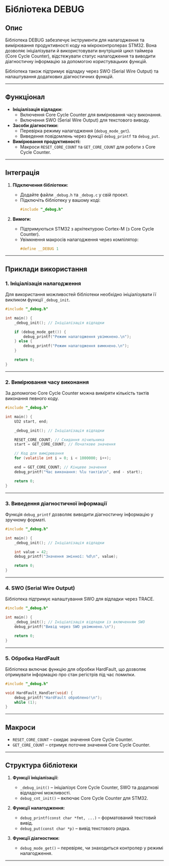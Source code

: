 # Бібліотека DEBUG

## Опис

Бібліотека DEBUG забезпечує інструменти для налагодження та вимірювання продуктивності коду на мікроконтролерах STM32. Вона дозволяє ініціалізувати й використовувати внутрішній цикл таймера (Core Cycle Counter), відстежувати статус налагодження та виводити діагностичну інформацію за допомогою користувацьких функцій.

Бібліотека також підтримує відладку через SWO (Serial Wire Output) та налаштування додаткових діагностичних функцій.

---

## Функціонал

- **Ініціалізація відладки:**
  - Включення Core Cycle Counter для вимірювання часу виконання.
  - Включення SWO (Serial Wire Output) для текстового виводу.
- **Засоби діагностики:**
  - Перевірка режиму налагодження (`debug_mode_get`).
  - Виведення повідомлень через функції `debug_printf` та `debug_put`.
- **Вимірювання продуктивності:**
  - Макроси `RESET_CORE_COUNT` та `GET_CORE_COUNT` для роботи з Core Cycle Counter.

---

## Інтеграція

1. **Підключення бібліотеки:**
   - Додайте файли `_debug.h` та `_debug.c` у свій проєкт.
   - Підключіть бібліотеку у вашому коді:
     ```c
     #include "_debug.h"
     ```

2. **Вимоги:**
   - Підтримуються STM32 з архітектурою Cortex-M (з Core Cycle Counter).
   - Увімкнення макросів налагодження через компілятор:
     ```c
     #define __DEBUG 1
     ```

---

## Приклади використання

### 1. Ініціалізація налагодження

Для використання можливостей бібліотеки необхідно ініціалізувати її викликом функції `_debug_init`.

```c
#include "_debug.h"

int main() {
    _debug_init(); // Ініціалізація відладки

    if (debug_mode_get()) {
        debug_printf("Режим налагодження увімкнено.\n");
    } else {
        debug_printf("Режим налагодження вимкнено.\n");
    }

    return 0;
}
```

---

### 2. Вимірювання часу виконання

За допомогою Core Cycle Counter можна виміряти кількість тактів виконання певного коду.

```c
#include "_debug.h"

int main() {
    U32 start, end;

    _debug_init(); // Ініціалізація відладки

    RESET_CORE_COUNT; // Скидання лічильника
    start = GET_CORE_COUNT; // Початкове значення

    // Код для вимірювання
    for (volatile int i = 0; i < 1000000; i++);

    end = GET_CORE_COUNT; // Кінцеве значення
    debug_printf("Час виконання: %lu тактів\n", end - start);

    return 0;
}
```

---

### 3. Виведення діагностичної інформації

Функція `debug_printf` дозволяє виводити діагностичну інформацію у зручному форматі.

```c
#include "_debug.h"

int main() {
    _debug_init(); // Ініціалізація відладки

    int value = 42;
    debug_printf("Значення змінної: %d\n", value);

    return 0;
}
```

---

### 4. SWO (Serial Wire Output)

Бібліотека підтримує налаштування SWO для відладки через TRACE.

```c
#include "_debug.h"

int main() {
    _debug_init(); // Ініціалізація відладки із включенням SWO
    debug_printf("Вивід через SWO увімкнено.\n");

    return 0;
}
```

---

### 5. Обробка HardFault

Бібліотека включає функцію для обробки HardFault, що дозволяє отримувати інформацію про стан регістрів під час помилки.

```c
#include "_debug.h"

void HardFault_Handler(void) {
    debug_printf("HardFault оброблено!\n");
    while (1);
}
```

---

## Макроси

- `RESET_CORE_COUNT` – скидає значення Core Cycle Counter.
- `GET_CORE_COUNT` – отримує поточне значення Core Cycle Counter.

---

## Структура бібліотеки

1. **Функції ініціалізації:**
   - `_debug_init()` – ініціалізує Core Cycle Counter, SWO та додаткові відладочні можливості.
   - `debug_cnt_init()` – включає Core Cycle Counter для STM32.

2. **Функції налагодження:**
   - `debug_printf(const char *fmt, ...)` – форматований текстовий вивід.
   - `debug_put(const char *p)` – вивід текстового рядка.

3. **Функції діагностики:**
   - `debug_mode_get()` – перевіряє, чи знаходиться контролер у режимі налагодження.

---